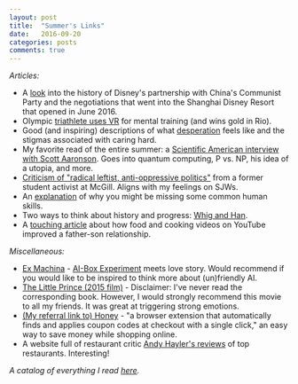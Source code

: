 ```yaml
---
layout: post
title:  "Summer's Links"
date:   2016-09-20
categories: posts
comments: true
---
```


_Articles:_

*   A [look](http://www.nytimes.com/2016/06/15/business/international/china-disney.html) into the history of Disney's partnership with China's Communist Party and the negotiations that went into the Shanghai Disney Resort that opened in June 2016.
*   Olympic [triathlete uses VR](http://well.blogs.nytimes.com/2016/08/19/for-the-olympian-gwen-jorgensen-the-triathlon-is-a-mental-race/) for mental training (and wins gold in Rio).
*   Good (and inspiring) descriptions of what [desperation](http://mindingourway.com/desperation/) feels like and the stigmas associated with caring hard.
*   My favorite read of the entire summer: a [Scientific American interview with Scott Aaronson](http://blogs.scientificamerican.com/cross-check/scott-aaronson-answers-every-ridiculously-big-question-i-throw-at-him/). Goes into quantum computing, P vs. NP, his idea of a utopia, and more.
*   [Criticism of "radical leftist, anti-oppressive politics"](http://www.mcgilldaily.com/2014/11/everything-problematic/) from a former student activist at McGill. Aligns with my feelings on SJWs.
*   An [explanation](https://meteuphoric.wordpress.com/2016/06/26/are-you-missing-universal-human-skills/) of why you might be missing some common human skills.
*   Two ways to think about history and progress: [Whig and Han](http://noahpinionblog.blogspot.co.uk/2015/09/whig-vs-haan.html).
*   A [touching article](http://www.nytimes.com/2016/07/26/magazine/my-father-the-youtube-star.html) about how food and cooking videos on YouTube improved a father-son relationship.

_Miscellaneous:_

*   [Ex Machina](https://en.wikipedia.org/wiki/Ex_Machina_(film)) - [AI-Box Experiment](http://www.yudkowsky.net/singularity/aibox/) meets love story. Would recommend if you would like to be inspired to think more about (un)friendly AI.
*   [The Little Prince (2015 film)](https://en.wikipedia.org/wiki/The_Little_Prince_(2015_film)) - Disclaimer: I've never read the corresponding book. However, I would strongly recommend this movie to all my friends. It was great at triggering strong emotions.
*   [(My referral link to) Honey](https://joinhoney.com/ref/kxfcrt) - "a browser extension that automatically finds and applies coupon codes at checkout with a single click," an easy way to save money while shopping online.
*   A website full of restaurant critic [Andy Hayler's reviews](http://www.andyhayler.com/) of top restaurants. Interesting!

_A catalog of everything I read [here](https://docs.google.com/document/d/1l2MdusIdXU5ExDJNS-LO0pKvzA9uMrBZgs5zMsR1n2s/edit?usp=sharing)._
